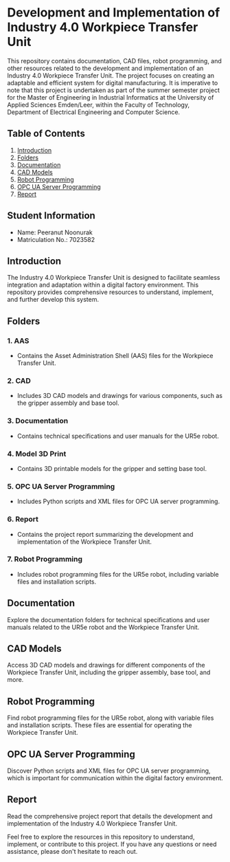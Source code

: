 # Development and Implementation of Industry 4.0 Workpiece Transfer Unit

This repository contains documentation, CAD files, robot programming, and other resources related to the development and implementation of an Industry 4.0 Workpiece Transfer Unit. The project focuses on creating an adaptable and efficient system for digital manufacturing. It is imperative to note that this project is undertaken as part of the summer semester project for the Master of Engineering in Industrial Informatics at the University of Applied Sciences Emden/Leer, within the Faculty of Technology, Department of Electrical Engineering and Computer Science.

## Table of Contents
1. [Introduction](#introduction)
2. [Folders](#folders)
3. [Documentation](#documentation)
4. [CAD Models](#cad-models)
5. [Robot Programming](#robot-programming)
6. [OPC UA Server Programming](#opc-ua-server-programming)
7. [Report](#report)

## Student Information
- Name: Peeranut Noonurak
- Matriculation No.: 7023582

## Introduction

The Industry 4.0 Workpiece Transfer Unit is designed to facilitate seamless integration and adaptation within a digital factory environment. This repository provides comprehensive resources to understand, implement, and further develop this system.

## Folders

### 1. AAS
   - Contains the Asset Administration Shell (AAS) files for the Workpiece Transfer Unit.

### 2. CAD
   - Includes 3D CAD models and drawings for various components, such as the gripper assembly and base tool.

### 3. Documentation
   - Contains technical specifications and user manuals for the UR5e robot.

### 4. Model 3D Print
   - Contains 3D printable models for the gripper and setting base tool.

### 5. OPC UA Server Programming
   - Includes Python scripts and XML files for OPC UA server programming.

### 6. Report
   - Contains the project report summarizing the development and implementation of the Workpiece Transfer Unit.

### 7. Robot Programming
   - Includes robot programming files for the UR5e robot, including variable files and installation scripts.

## Documentation

Explore the documentation folders for technical specifications and user manuals related to the UR5e robot and the Workpiece Transfer Unit.

## CAD Models

Access 3D CAD models and drawings for different components of the Workpiece Transfer Unit, including the gripper assembly, base tool, and more.

## Robot Programming

Find robot programming files for the UR5e robot, along with variable files and installation scripts. These files are essential for operating the Workpiece Transfer Unit.

## OPC UA Server Programming

Discover Python scripts and XML files for OPC UA server programming, which is important for communication within the digital factory environment.

## Report

Read the comprehensive project report that details the development and implementation of the Industry 4.0 Workpiece Transfer Unit.

Feel free to explore the resources in this repository to understand, implement, or contribute to this project. If you have any questions or need assistance, please don't hesitate to reach out.
